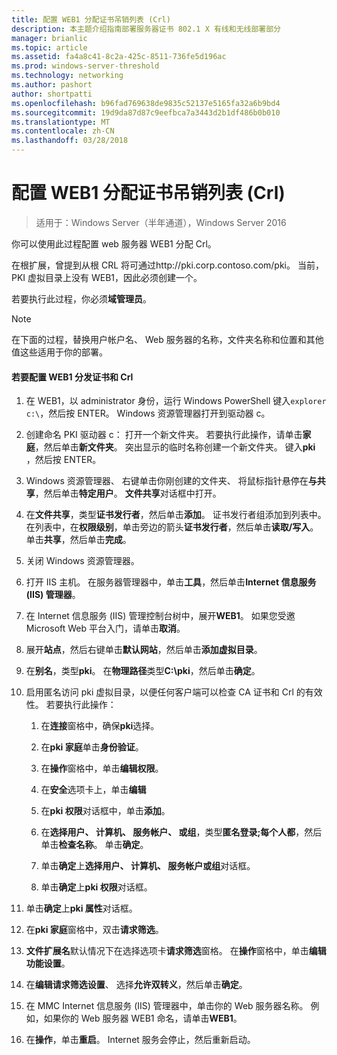 ```yaml
---
title: 配置 WEB1 分配证书吊销列表 (Crl)
description: 本主题介绍指南部署服务器证书 802.1 X 有线和无线部署部分
manager: brianlic
ms.topic: article
ms.assetid: fa4a8c41-8c2a-425c-8511-736fe5d196ac
ms.prod: windows-server-threshold
ms.technology: networking
ms.author: pashort
author: shortpatti
ms.openlocfilehash: b96fad769638de9835c52137e5165fa32a6b9bd4
ms.sourcegitcommit: 19d9da87d87c9eefbca7a3443d2b1df486b0b010
ms.translationtype: MT
ms.contentlocale: zh-CN
ms.lasthandoff: 03/28/2018
---
```

# <a name="configure-web1-to-distribute-certificate-revocation-lists-crls"></a>配置 WEB1 分配证书吊销列表 (Crl)

>适用于：Windows Server（半年通道），Windows Server 2016

你可以使用此过程配置 web 服务器 WEB1 分配 Crl。  
  
在根扩展，曾提到从根 CRL 将可通过http://pki.corp.contoso.com/pki。 当前，PKI 虚拟目录上没有 WEB1，因此必须创建一个。  
  
若要执行此过程，你必须**域管理员**。  
  
> [!NOTE]  
> 在下面的过程，替换用户帐户名、 Web 服务器的名称，文件夹名称和位置和其他值这些适用于你的部署。  
  
#### <a name="to-configure-web1-to-distribute-certificates-and-crls"></a>若要配置 WEB1 分发证书和 Crl  
  
1.  在 WEB1，以 administrator 身份，运行 Windows PowerShell 键入`explorer c:\`，然后按 ENTER。 Windows 资源管理器打开到驱动器 c。   
  
2.  创建命名 PKI 驱动器 c： 打开一个新文件夹。 若要执行此操作，请单击**家庭**，然后单击**新文件夹**。 突出显示的临时名称创建一个新文件夹。 键入**pki** ，然后按 ENTER。  
  
3.  Windows 资源管理器、 右键单击你刚创建的文件夹、 将鼠标指针悬停在**与共享**，然后单击**特定用户**。 **文件共享**对话框中打开。  
  
4.  在**文件共享**，类型**证书发行者**，然后单击**添加**。 证书发行者组添加到列表中。 在列表中，在**权限级别**，单击旁边的箭头**证书发行者**，然后单击**读取/写入**。 单击**共享**，然后单击**完成**。  
  
5.  关闭 Windows 资源管理器。  
  
6.  打开 IIS 主机。 在服务器管理器中，单击**工具**，然后单击**Internet 信息服务 (IIS) 管理器**。  
  
7.  在 Internet 信息服务 (IIS) 管理控制台树中，展开**WEB1**。 如果您受邀 Microsoft Web 平台入门，请单击**取消**。  
  
8.  展开**站点**，然后右键单击**默认网站**，然后单击**添加虚拟目录**。  
  
9. 在**别名**，类型**pki**。 在**物理路径**类型**C:\pki**，然后单击**确定**。  
  
10. 启用匿名访问 pki 虚拟目录，以便任何客户端可以检查 CA 证书和 Crl 的有效性。 若要执行此操作：  
  
    1.  在**连接**窗格中，确保**pki**选择。  
  
    2.  在**pki 家庭**单击**身份验证**。  
  
    3.  在**操作**窗格中，单击**编辑权限**。  
  
    4.  在**安全**选项卡上，单击**编辑**  
  
    5.  在**pki 权限**对话框中，单击**添加**。  
  
    6.  在**选择用户、 计算机、 服务帐户、 或组**，类型**匿名登录;每个人都**，然后单击**检查名称**。 单击**确定**。  
  
    7.  单击**确定**上**选择用户、 计算机、 服务帐户或组**对话框。  
  
    8.  单击**确定**上**pki 权限**对话框。  
  
11. 单击**确定**上**pki 属性**对话框。  
  
12. 在**pki 家庭**窗格中，双击**请求筛选**。  
  
13. **文件扩展名**默认情况下在选择选项卡**请求筛选**窗格。 在**操作**窗格中，单击**编辑功能设置**。  
  
14. 在**编辑请求筛选设置**、 选择**允许双转义**，然后单击**确定**。  
  
15. 在 MMC Internet 信息服务 (IIS) 管理器中，单击你的 Web 服务器名称。 例如，如果你的 Web 服务器 WEB1 命名，请单击**WEB1**。  
  
16. 在**操作**，单击**重启**。 Internet 服务会停止，然后重新启动。  
  

